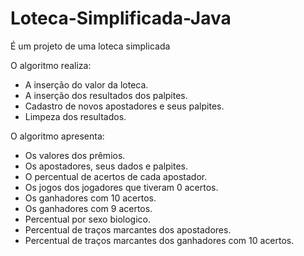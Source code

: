 # Loteca-Simplificada-Java

É um projeto de uma loteca simplicada

O algoritmo realiza:
- A inserção do valor da loteca.
- A inserção dos resultados dos palpites.
- Cadastro de novos apostadores e seus palpites.
- Limpeza dos resultados.

O algoritmo apresenta:
- Os valores dos prêmios.
- Os apostadores, seus dados e palpites.
- O percentual de acertos de cada apostador.
- Os jogos dos jogadores que tiveram 0 acertos.
- Os ganhadores com 10 acertos.
- Os ganhadores com 9 acertos.
- Percentual por sexo biologico.
- Percentual de traços marcantes dos apostadores.
- Percentual de traços marcantes dos ganhadores com 10 acertos.
